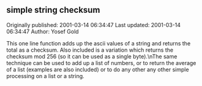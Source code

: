 ## simple string checksum 
Originally published: 2001-03-14 06:34:47 
Last updated: 2001-03-14 06:34:47 
Author: Yosef Gold 
 
This one line function adds up the ascii values of a string and returns the total as a checksum.  Also included is a variation which returns the checksum mod 256 (so it can be used as a single byte).\nThe same technique can be used to add up a list of numbers, or to return the average of a list (examples are also included) or to do any other any other simple processing on a list or a string.